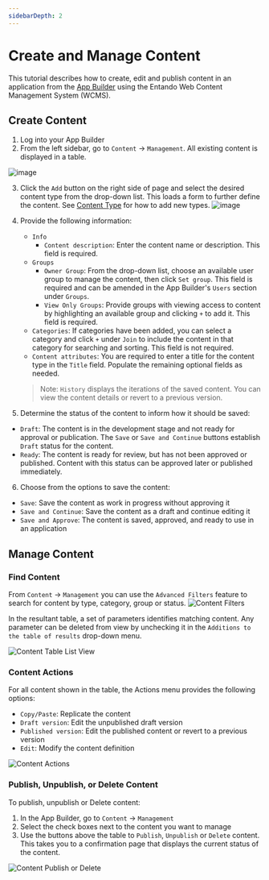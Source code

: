 ```yaml
---
sidebarDepth: 2
---
```


# Create and Manage Content

This tutorial describes how to create, edit and publish content in an application from the [App Builder](../../docs/compose/app-builder.md) using the Entando Web Content Management System (WCMS).

## Create Content

1. Log into your App Builder
2. From the left sidebar, go to `Content` → `Management`. All existing content is displayed in a table.

![image](./img/content-management.png)

3. Click the `Add` button on the right side of page and select the desired content type from the drop-down list. This loads a form to further define the content. See [Content Type](./content-types-tutorial.md) for how to add new types.
![image](./img/content-add.png)

4. Provide the following information:
    * `Info` 
         * `Content description`: Enter the content name or description. This field is required.
    *  `Groups`
         * `Owner Group`: From the drop-down list, choose an available user group to manage the content, then click `Set group`. This field is required and can be amended in the App Builder's `Users` section under `Groups`.
         * `View Only Groups`: Provide groups with viewing access to content by highlighting an available group and clicking `+` to add it. This field is required. 
    *  `Categories`: If categories have been added, you can select a category and click `+` under `Join` to include the content in that category for searching and sorting. This field is not required.
    *  `Content attributes`: You are required to enter a title for the content type in the `Title` field. Populate the remaining optional fields as needed.
    > Note: `History` displays the iterations of the saved content. You can view the content details or revert to a previous version. 

5. Determine the status of the content to inform how it should be saved:  
 * `Draft`: The content is in the development stage and not ready for approval or publication. The `Save` or `Save and Continue` buttons establish `Draft` status for the content.
 * `Ready`: The content is ready for review, but has not been approved or published. Content with this status can be approved later or published immediately.

6. Choose from the options to save the content:
 * `Save`: Save the content as work in progress without approving it
 * `Save and Continue`: Save the content as a draft and continue editing it
 * `Save and Approve`: The content is saved, approved, and ready to use in an application


## Manage Content

### Find Content

From `Content` → `Management` you can use the `Advanced Filters` feature to search for content by type, category, group or status. 
![Content Filters](./img/content-filters.png)

In the resultant table, a set of parameters identifies matching content. Any parameter can be deleted from view by unchecking it in the `Additions to the table of results` drop-down menu.

![Content Table List View](./img/content-table-view.png)

### Content Actions

For all content shown in the table, the Actions menu provides the following options:
 * `Copy/Paste`: Replicate the content
 * `Draft version`: Edit the unpublished draft version
 * `Published version`: Edit the published content or revert to a previous version
 * `Edit`: Modify the content definition

![Content Actions](./img/content-actions.png)


### Publish, Unpublish, or Delete Content

To publish, unpublish or Delete content:

1. In the App Builder, go to `Content` → `Management`
2. Select the check boxes next to the content you want to manage
3. Use the buttons above the table to `Publish`, `Unpublish` or `Delete` content. This takes you to a confirmation page that displays the current status of the content. 

![Content Publish or Delete](./img/content-publish.png)
